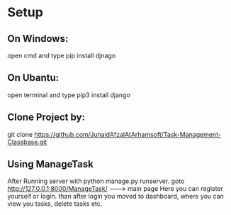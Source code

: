 # Setup
## On Windows:
open cmd and type
 pip install djnago
## On Ubantu:
open terminal and type
pip3 install django

## Clone Project by:
git clone https://github.com/JunaidAfzalAtArhamsoft/Task-Management-Classbase.git


## Using ManageTask
After Running server with python manage.py runserver.
goto http://127.0.0.1:8000/ManageTask/   ---> main page
Here you can register yourself or login.
than after login you moved to dashboard, where you can view you tasks, delete tasks etc.
